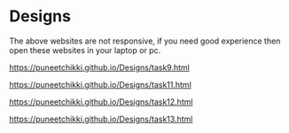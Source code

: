 # Designs
The above websites are not responsive, if you need good experience then open these websites in your laptop or pc.

https://puneetchikki.github.io/Designs/task9.html

https://puneetchikki.github.io/Designs/task11.html

https://puneetchikki.github.io/Designs/task12.html

https://puneetchikki.github.io/Designs/task13.html


